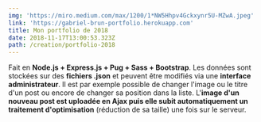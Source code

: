 ```yaml
---
img: 'https://miro.medium.com/max/1200/1*NW5Hhpv4Gckxynr5U-MZwA.jpeg'
link: 'https://gabriel-brun-portfolio.herokuapp.com'
title: Mon portfolio de 2018
date: 2018-11-17T13:00:53.323Z
path: /creation/portfolio-2018
---
```

Fait en **Node.js + Express.js + Pug + Sass + Bootstrap**. Les données sont stockées sur des **fichiers .json** et peuvent être modifiés via une **interface administrateur**. Il est par exemple possible de changer l'image ou le titre d'un post ou encore de changer sa position dans la liste. L'**image d'un nouveau post est uploadée en Ajax puis elle subit automatiquement un traitement d'optimisation** (réduction de sa taille) une fois sur le serveur.
